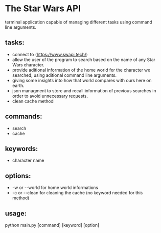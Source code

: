 # The Star Wars API

terminal application capable of managing different tasks using command line arguments.

## tasks:
- connect to (https://www.swapi.tech/)
- allow the user of the program to search based on the name of any Star Wars character.
- provide aditional information of the home world for the character we searched, using aditional command line arguments.
- giving some insights into how that world compares with ours here on earth.
- json managment to store and recall information of previous searches in order to avoid unnecessary requests.
- clean cache method

## commands:
- search
- cache

## keywords:
 - character name

## options:
- -w or --world for home world informations
- -c or --clean for cleaning the cache (no keyword needed for this method)

## usage:
python main.py [command] [keyword] [option]
